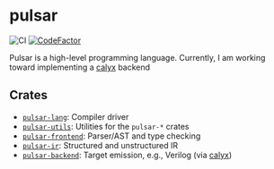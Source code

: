 # pulsar

![CI](https://github.com/ethanuppal/pulsar/actions/workflows/ci.yaml/badge.svg)
[![CodeFactor](https://www.codefactor.io/repository/github/ethanuppal/pulsar/badge)](https://www.codefactor.io/repository/github/ethanuppal/pulsar)

Pulsar is a high-level programming language.
Currently, I am working toward implementing a [calyx] backend

## Crates

- [`pulsar-lang`](https://crates.io/crates/pulsar-lang): Compiler driver
- [`pulsar-utils`](https://crates.io/crates/pulsar-utils): Utilities for the `pulsar-*` crates
- [`pulsar-frontend`](https://crates.io/crates/pulsar-frontend): Parser/AST and type checking
- [`pulsar-ir`](https://crates.io/crates/pulsar-ir): Structured and unstructured IR
- [`pulsar-backend`](https://crates.io/crates/pulsar-backend): Target emission, e.g., Verilog (via [calyx])

[calyx]: http://calyxir.org
